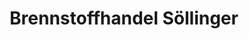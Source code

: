 ---
title: "Brennstoffhandel Söllinger"
url: /krenglbach/brennstoffhandel-soellinger/
shop: Treibstoff
---